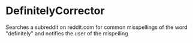 # DefinitelyCorrector
Searches a subreddit on reddit.com for common misspellings of the word "definitely" and notifies the user of the mispelling
